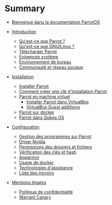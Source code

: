 # Summary

- [Bienvenue dans la documentation ParrotOS](<./bienvenue-dans-la-documentation-parrot.md>)

- [Introduction]()
    - [Qu'est-ce que Parrot ?](<./qu-est-ce-que-parrot.md>)
    - [Qu'est-ce que GNU/Linux ?](<./base-gnu-linux.md>)
    - [Télécharger Parrot](<./telecharger-parrot.md>)
    - [Exigences système](<./exigences-systeme.md>)
    - [Environnement de bureau](<./environnement-de-bureau.md>)
    - [Communauté et réseau sociaux](<./communaute.md>)

- [Installation]()
    - [Installer Parrot](<./installation.md>) 
    - [Comment créer une clé d'installation Parrot](<./comment-creer-une-cle-installation.md>)
    - [Parrot en machine virtuel]()
        - [Installer Parrot dans VirtualBox](<./installer-parrot-virtualbox.md>)
        - [VirtualBox Guest additions](<./virtualbox-guest-additions.md>)
    - [Parrot sur docker](<./parrot-sur-docker.md>)
    - [Parrot dans Qubes OS](<./parrot-qubes-os.md>)

- [Configuration]()
    - [Gestion des programmes sur Parrot](<./gestion-software-parrot.md>)
    - [Driver Nvidia](<./driver-nvidia.md>)
    - [Permissions des dossiers et fichiers](<./permissions-fichiers-dossiers.md>)
    - [Vérification des clés et hash](<./cle-hash-verification.md>)
    - [Apparmor](<./apparmor.md>)
    - [Usage de docker](<./usage-docker.md>)
    - [Technologies d'assistance](<./technologie-assistance.md>)
    - [Liste des mirroirs](<./liste-mirroirs.md>)    
    
- [Mentions légales]()
    - [Politique de confidentialité](<./politique-confidentialite.md>)
    - [Warrant Canary](<./warrant-canary.md>)
